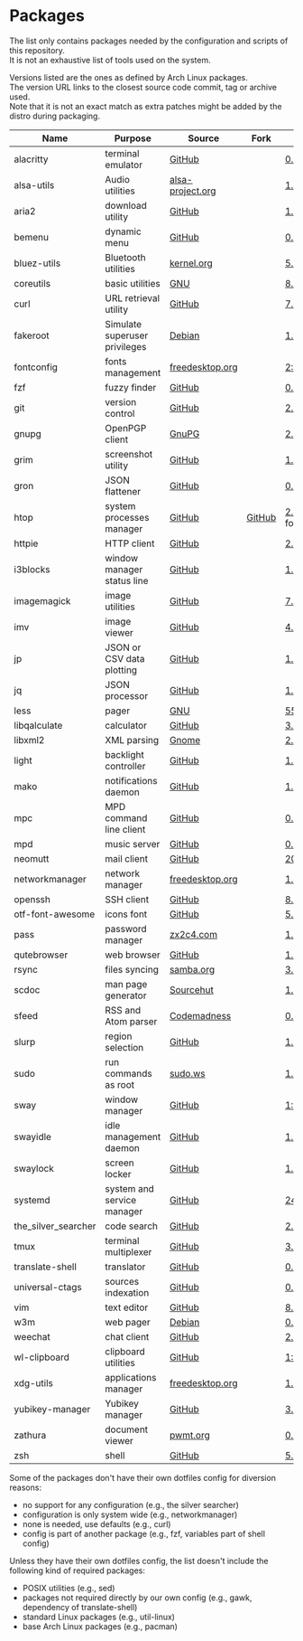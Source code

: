 # Packages

The list only contains packages needed by the configuration and scripts of this repository.  
It is not an exhaustive list of tools used on the system.

Versions listed are the ones as defined by Arch Linux packages.  
The version URL links to the closest source code commit, tag or archive used.  
Note that it is not an exact match as extra patches might be added by the distro during packaging.

| Name                   | Purpose                              | Source                                                                                 | Fork                                                                   | Version                                                                                                                     |
|------------------------|--------------------------------------|----------------------------------------------------------------------------------------|------------------------------------------------------------------------|-----------------------------------------------------------------------------------------------------------------------------|
| alacritty              | terminal emulator                    | [GitHub](https://github.com/jwilm/alacritty)                                           |                                                                        | [0.4.2](https://github.com/jwilm/alacritty/releases/tag/v0.4.2)                                                             |
| alsa-utils             | Audio utilities                      | [alsa-project.org](http://git.alsa-project.org/?p=alsa-utils.git)                      |                                                                        | [1.2.2](http://git.alsa-project.org/?p=alsa-utils.git;a=tag;h=v1.2.2)                                                       |
| aria2                  | download utility                     | [GitHub](https://github.com/aria2/aria2)                                               |                                                                        | [1.35.0](https://github.com/aria2/aria2/releases/tag/release-1.35.0)                                                        |
| bemenu                 | dynamic menu                         | [GitHub](https://github.com/Cloudef/bemenu)                                            |                                                                        | [0.3.0](https://github.com/Cloudef/bemenu/releases/tag/0.3.0)                                                               |
| bluez-utils            | Bluetooth utilities                  | [kernel.org](https://git.kernel.org/pub/scm/bluetooth/bluez.git)                       |                                                                        | [5.54](https://git.kernel.org/pub/scm/bluetooth/bluez.git/tag/?h=5.54)                                                      |
| coreutils              | basic utilities                      | [GNU](http://git.savannah.gnu.org/cgit/coreutils.git/)                                 |                                                                        | [8.32](http://git.savannah.gnu.org/cgit/coreutils.git/tag/?h=v8.32)                                                         |
| curl                   | URL retrieval utility                | [GitHub](https://github.com/curl/curl)                                                 |                                                                        | [7.69.1](https://github.com/curl/curl/releases/tag/curl-7_69_1)                                                             |
| fakeroot               | Simulate superuser privileges        | [Debian](http://debian.backend.mirrors.debian.org/debian/pool/main/f/fakeroot)         |                                                                        | [1.24](http://debian.backend.mirrors.debian.org/debian/pool/main/f/fakeroot/fakeroot_1.24.orig.tar.gz)                      |
| fontconfig             | fonts management                     | [freedesktop.org](https://cgit.freedesktop.org/fontconfig/)                            |                                                                        | [2:2.13.91+24+g75eadca](https://cgit.freedesktop.org/fontconfig/commit/?id=75eadca26648abf69497691ff0f4c7803b9ff23c)        |
| fzf                    | fuzzy finder                         | [GitHub](https://github.com/junegunn/fzf)                                              |                                                                        | [0.21.1](https://github.com/junegunn/fzf/releases/tag/0.21.1)                                                               |
| git                    | version control                      | [GitHub](https://github.com/git/git)                                                   |                                                                        | [2.26.2](https://github.com/git/git/releases/tag/v2.26.2)                                                                   |
| gnupg                  | OpenPGP client                       | [GnuPG](https://git.gnupg.org/cgi-bin/gitweb.cgi?p=gnupg.git)                          |                                                                        | [2.2.20](https://git.gnupg.org/cgi-bin/gitweb.cgi?p=gnupg.git;a=tag;h=gnupg-2.2.20)                                         |
| grim                   | screenshot utility                   | [GitHub](https://github.com/emersion/grim)                                             |                                                                        | [1.3.0](https://github.com/emersion/grim/releases/tag/v1.3.0)                                                               |
| gron                   | JSON flattener                       | [GitHub](https://github.com/tomnomnom/gron)                                            |                                                                        | [0.6.0](https://github.com/tomnomnom/gron/releases/tag/v0.6.0)                                                              |
| htop                   | system processes manager             | [GitHub](https://github.com/hishamhm/htop)                                             | [GitHub](https://github.com/KoffeinFlummi/htop-vim)                    | [2.2.0](https://github.com/hishamhm/htop/releases/tag/2.2.0) with patches from fork                                         |
| httpie                 | HTTP client                          | [GitHub](https://github.com/jakubroztocil/httpie)                                      |                                                                        | [2.1.0](https://github.com/jakubroztocil/httpie/releases/tag/2.1.0)                                                         |
| i3blocks               | window manager status line           | [GitHub](https://github.com/vivien/i3blocks)                                           |                                                                        | [1.5](https://github.com/vivien/i3blocks/releases/tag/1.5)                                                                  |
| imagemagick            | image utilities                      | [GitHub](https://github.com/ImageMagick/ImageMagick)                                   |                                                                        | [7.0.10.8](https://github.com/ImageMagick/ImageMagick/releases/tag/7.0.10-8)                                                |
| imv                    | image viewer                         | [GitHub](https://github.com/eXeC64/imv)                                                |                                                                        | [4.1.0](https://github.com/eXeC64/imv/releases/tag/v4.1.0)                                                                  |
| jp                     | JSON or CSV data plotting            | [GitHub](https://github.com/sgreben/jp)                                                |                                                                        | [1.1.12](https://github.com/sgreben/jp/releases/tag/1.1.12)                                                                 |
| jq                     | JSON processor                       | [GitHub](https://github.com/stedolan/jq)                                               |                                                                        | [1.6](https://github.com/stedolan/jq/releases/tag/jq-1.6)                                                                   |
| less                   | pager                                | [GNU](http://ftp.gnu.org/gnu/less/)                                                    |                                                                        | [551](http://ftp.gnu.org/gnu/less/less-551.tar.gz)                                                                          |
| libqalculate           | calculator                           | [GitHub](https://github.com/Qalculate/libqalculate)                                    |                                                                        | [3.9.0.a](https://github.com/Qalculate/libqalculate/releases/tag/v3.9.0a)                                                   |
| libxml2                | XML parsing                          | [Gnome](https://gitlab.gnome.org/GNOME/libxml2/)                                       |                                                                        | [2.9.10](https://gitlab.gnome.org/GNOME/libxml2/tags/v2.9.10)                                                               |
| light                  | backlight controller                 | [GitHub](https://github.com/haikarainen/light)                                         |                                                                        | [1.2.2](https://github.com/haikarainen/light/releases/tag/v1.2.2)                                                           |
| mako                   | notifications daemon                 | [GitHub](https://github.com/emersion/mako)                                             |                                                                        | [1.4.1](https://github.com/emersion/mako/releases/tag/v1.4.1)                                                               |
| mpc                    | MPD command line client              | [GitHub](https://github.com/MusicPlayerDaemon/mpc)                                     |                                                                        | [0.33](https://github.com/MusicPlayerDaemon/mpc/releases/tag/v0.33)                                                         |
| mpd                    | music server                         | [GitHub](https://github.com/MusicPlayerDaemon/MPD)                                     |                                                                        | [0.21.23](https://github.com/MusicPlayerDaemon/MPD/releases/tag/v0.21.23)                                                   |
| neomutt                | mail client                          | [GitHub](https://github.com/neomutt/neomutt)                                           |                                                                        | [20200424](https://github.com/neomutt/neomutt/releases/tag/20200424)                                                        |
| networkmanager         | network manager                      | [freedesktop.org](https://cgit.freedesktop.org/NetworkManager/NetworkManager)          |                                                                        | [1.22.10](https://cgit.freedesktop.org/NetworkManager/NetworkManager/tag/?h=1.22.10)                                        |
| openssh                | SSH client                           | [GitHub](https://github.com/openssh/openssh-portable)                                  |                                                                        | [8.2p1](https://github.com/openssh/openssh-portable/releases/tag/V_8_2_P1)                                                  |
| otf-font-awesome       | icons font                           | [GitHub](https://github.com/FortAwesome/Font-Awesome)                                  |                                                                        | [5.13.0](https://github.com/FortAwesome/Font-Awesome/releases/tag/5.13.0)                                                   |
| pass                   | password manager                     | [zx2c4.com](https://git.zx2c4.com/password-store/)                                     |                                                                        | [1.7.3](https://git.zx2c4.com/password-store/tag/?h=1.7.3)                                                                  |
| qutebrowser            | web browser                          | [GitHub](https://github.com/qutebrowser/qutebrowser)                                   |                                                                        | [1.10.2](https://github.com/qutebrowser/qutebrowser/releases/tag/v1.10.2)                                                   |
| rsync                  | files syncing                        | [samba.org](https://git.samba.org/?p=rsync.git)                                        |                                                                        | [3.1.3](https://git.samba.org/?p=rsync.git;a=tag;h=refs/tags/v3.1.3)                                                        |
| scdoc                  | man page generator                   | [Sourcehut](https://git.sr.ht/~sircmpwn/scdoc)                                         |                                                                        | [1.10.1](https://git.sr.ht/~sircmpwn/scdoc/refs/1.10.1)                                                                     |
| sfeed                  | RSS and Atom parser                  | [Codemadness](https://codemadness.org/git/sfeed)                                       |                                                                        | [0.9.13](https://codemadness.org/git/sfeed/commit/11ca310bfd7d82f65289afc884d0e57c15559fc8.html)                            |
| slurp                  | region selection                     | [GitHub](https://github.com/emersion/slurp)                                            |                                                                        | [1.2.0](https://github.com/emersion/slurp/releases/tag/v1.2.0)                                                              |
| sudo                   | run commands as root                 | [sudo.ws](https://www.sudo.ws/repos/sudo)                                              |                                                                        | [1.8.31.p1](https://www.sudo.ws/repos/sudo/rev/SUDO_1_8_31p1)                                                               |
| sway                   | window manager                       | [GitHub](https://github.com/swaywm/sway)                                               |                                                                        | [1:1.4](https://github.com/swaywm/sway/releases/tag/1.4)                                                                    |
| swayidle               | idle management daemon               | [GitHub](https://github.com/swaywm/swayidle)                                           |                                                                        | [1.6](https://github.com/swaywm/swayidle/releases/tag/1.6)                                                                  |
| swaylock               | screen locker                        | [GitHub](https://github.com/swaywm/swaylock)                                           |                                                                        | [1.5](https://github.com/swaywm/swaylock/releases/tag/1.5)                                                                  |
| systemd                | system and service manager           | [GitHub](https://github.com/systemd/systemd)                                           |                                                                        | [245.5](https://github.com/systemd/systemd-stable/releases/tag/v245.5)                                                      |
| the_silver_searcher    | code search                          | [GitHub](https://github.com/ggreer/the_silver_searcher)                                |                                                                        | [2.2.0](https://github.com/ggreer/the_silver_searcher/releases/tag/2.2.0)                                                   |
| tmux                   | terminal multiplexer                 | [GitHub](https://github.com/tmux/tmux)                                                 |                                                                        | [3.1](https://github.com/tmux/tmux/releases/tag/3.1)                                                                        |
| translate-shell        | translator                           | [GitHub](https://github.com/soimort/translate-shell)                                   |                                                                        | [0.9.6.11](https://github.com/soimort/translate-shell/releases/tag/v0.9.6.11)                                               |
| universal-ctags        | sources indexation                   | [GitHub](https://github.com/universal-ctags/ctags)                                     |                                                                        | [0.r6083.2258b24b](https://github.com/universal-ctags/ctags/commit/2258b24b27962615bc609c6139870be8769f578b)                |
| vim                    | text editor                          | [GitHub](https://github.com/vim/vim)                                                   |                                                                        | [8.2.0510](https://github.com/vim/vim/releases/tag/v8.2.0510)                                                               |
| w3m                    | web pager                            | [Debian](https://salsa.debian.org/debian/w3m)                                          |                                                                        | [0.5.3.git20190105](https://salsa.debian.org/debian/w3m/commit/8e7ee747af00f1a009da42e9633203ea1f7c705e)                    |
| weechat                | chat client                          | [GitHub](https://github.com/weechat/weechat)                                           |                                                                        | [2.8](https://github.com/weechat/weechat/releases/tag/v2.8)                                                                 |
| wl-clipboard           | clipboard utilities                  | [GitHub](https://github.com/bugaevc/wl-clipboard)                                      |                                                                        | [1:2.0.0](https://github.com/bugaevc/wl-clipboard/releases/tag/v2.0.0)                                                      |
| xdg-utils              | applications manager                 | [freedesktop.org](https://cgit.freedesktop.org/xdg/xdg-utils/)                         |                                                                        | [1.1.3+19+g9816ebb](https://cgit.freedesktop.org/xdg/xdg-utils/commit/?id=9816ebb3e6fd9f23e993b8b7fcbd56f92d9c9197)         |
| yubikey-manager        | Yubikey manager                      | [GitHub](https://github.com/Yubico/yubikey-manager)                                    |                                                                        | [3.1.1](https://github.com/Yubico/yubikey-manager/releases/tag/yubikey-manager-3.1.1)                                       |
| zathura                | document viewer                      | [pwmt.org](https://git.pwmt.org/pwmt/zathura)                                          |                                                                        | [0.4.5](https://git.pwmt.org/pwmt/zathura/tags/0.4.5)                                                                       |
| zsh                    | shell                                | [GitHub](https://github.com/zsh-users/zsh)                                             |                                                                        | [5.8](https://github.com/zsh-users/zsh/releases/tag/zsh-5.8)                                                                |

Some of the packages don't have their own dotfiles config for diversion reasons:
- no support for any configuration (e.g., the silver searcher)
- configuration is only system wide (e.g., networkmanager)
- none is needed, use defaults (e.g., curl)
- config is part of another package (e.g., fzf, variables part of shell config)

Unless they have their own dotfiles config, the list doesn't include the following kind of required packages:
- POSIX utilities (e.g., sed)
- packages not required directly by our own config (e.g., gawk, dependency of translate-shell)
- standard Linux packages (e.g., util-linux)
- base Arch Linux packages (e.g., pacman)
